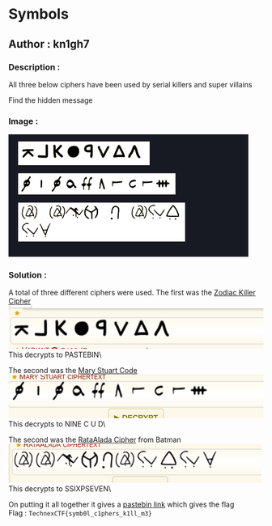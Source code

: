 # Symbols
## Author : kn1gh7

### Description :
All three below ciphers have been used by serial killers and super villains

Find the hidden message

### Image :
![plot](Symbols.png)

### Solution :
A total of three different ciphers were used.
The first was the [Zodiac Killer Cipher](https://www.dcode.fr/zodiac-killer-cipher)\
![](1.png)\
This decrypts to PASTEBIN\

The second was the [Mary Stuart Code](https://www.dcode.fr/mary-stuart-code)\
![](2.png)\
This decrypts to NINE C U D\

The second was the [RataAlada Cipher](https://www.dcode.fr/rata-alada-cipher) from Batman\
![](3.png)\
This decrypts to SSIXPSEVEN\

On putting it all together it gives a [pastebin link](https://pastebin.com/9CUDS6P7) which gives the flag\
Flag : ```TechnexCTF{symb0l_c1phers_k1ll_m3}```
